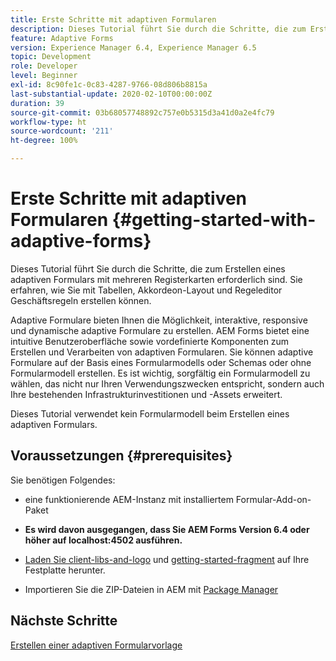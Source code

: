```yaml
---
title: Erste Schritte mit adaptiven Formularen
description: Dieses Tutorial führt Sie durch die Schritte, die zum Erstellen eines adaptiven Formulars mit mehreren Registerkarten erforderlich sind. Sie erfahren, wie Sie mit Tabellen, Akkordeon-Layout und Regeleditor Geschäftsregeln erstellen können.
feature: Adaptive Forms
version: Experience Manager 6.4, Experience Manager 6.5
topic: Development
role: Developer
level: Beginner
exl-id: 8c90fe1c-0c83-4287-9766-08d806b8815a
last-substantial-update: 2020-02-10T00:00:00Z
duration: 39
source-git-commit: 03b68057748892c757e0b5315d3a41d0a2e4fc79
workflow-type: ht
source-wordcount: '211'
ht-degree: 100%

---
```


# Erste Schritte mit adaptiven Formularen {#getting-started-with-adaptive-forms}

Dieses Tutorial führt Sie durch die Schritte, die zum Erstellen eines adaptiven Formulars mit mehreren Registerkarten erforderlich sind. Sie erfahren, wie Sie mit Tabellen, Akkordeon-Layout und Regeleditor Geschäftsregeln erstellen können.

Adaptive Formulare bieten Ihnen die Möglichkeit, interaktive, responsive und dynamische adaptive Formulare zu erstellen. AEM Forms bietet eine intuitive Benutzeroberfläche sowie vordefinierte Komponenten zum Erstellen und Verarbeiten von adaptiven Formularen. Sie können adaptive Formulare auf der Basis eines Formularmodells oder Schemas oder ohne Formularmodell erstellen. Es ist wichtig, sorgfältig ein Formularmodell zu wählen, das nicht nur Ihren Verwendungszwecken entspricht, sondern auch Ihre bestehenden Infrastrukturinvestitionen und -Assets erweitert.

Dieses Tutorial verwendet kein Formularmodell beim Erstellen eines adaptiven Formulars.

## Voraussetzungen {#prerequisites}

Sie benötigen Folgendes:

* eine funktionierende AEM-Instanz mit installiertem Formular-Add-on-Paket

* **Es wird davon ausgegangen, dass Sie AEM Forms Version 6.4 oder höher auf localhost:4502 ausführen.**

* [Laden Sie client-libs-and-logo](assets/client-libs-and-logo.zip) und [getting-started-fragment](assets/getting-started-fragment.zip) auf Ihre Festplatte herunter.

* Importieren Sie die ZIP-Dateien in AEM mit [Package Manager](http://localhost:4502/crx/packmgr/index.jsp)

## Nächste Schritte

[Erstellen einer adaptiven Formularvorlage](./create-adaptive-form-template.md)
